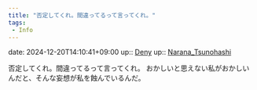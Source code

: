 ```yaml
---
title: "否定してくれ。間違ってるって言ってくれ。"
tags:
 - Info
---
```


date: 2024-12-20T14:10:41+09:00
up:: [Deny](../Bar/Novel/Topics/Deny.md)
up:: [Narana_Tsunohashi](../Bar/Novel/Nacaria/Narana_Tsunohashi.md)

否定してくれ。間違ってるって言ってくれ。
おかしいと思えない私がおかしいんだと、そんな妄想が私を蝕んでいるんだ。